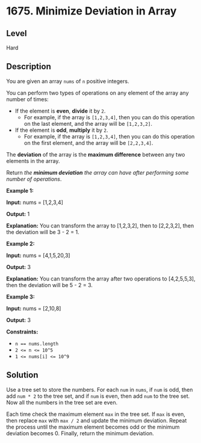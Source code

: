 # 1675. Minimize Deviation in Array
## Level
Hard

## Description
You are given an array `nums` of `n` positive integers.

You can perform two types of operations on any element of the array any number of times:

* If the element is **even**, **divide** it by `2`.
   * For example, if the array is `[1,2,3,4]`, then you can do this operation on the last element, and the array will be `[1,2,3,2]`.
* If the element is **odd**, **multiply** it by `2`.
   * For example, if the array is `[1,2,3,4]`, then you can do this operation on the first element, and the array will be `[2,2,3,4]`.

The **deviation** of the array is the **maximum difference** between any two elements in the array.

Return *the **minimum deviation** the array can have after performing some number of operations*.

**Example 1:**

**Input:** nums = [1,2,3,4]

**Output:** 1

**Explanation:** You can transform the array to [1,2,3,2], then to [2,2,3,2], then the deviation will be 3 - 2 = 1.

**Example 2:**

**Input:** nums = [4,1,5,20,3]

**Output:** 3

**Explanation:** You can transform the array after two operations to [4,2,5,5,3], then the deviation will be 5 - 2 = 3.

**Example 3:**

**Input:** nums = [2,10,8]

**Output:** 3

**Constraints:**

* `n == nums.length`
* `2 <= n <= 10^5`
* `1 <= nums[i] <= 10^9`

## Solution
Use a tree set to store the numbers. For each `num` in `nums`, if `num` is odd, then add `num * 2` to the tree set, and if `num` is even, then add `num` to the tree set. Now all the numbers in the tree set are even.

Each time check the maximum element `max` in the tree set. If `max` is even, then replace `max` with `max / 2` and update the minimum deviation. Repeat the process until the maximum element becomes odd or the minimum deviation becomes 0. Finally, return the minimum deviation.
